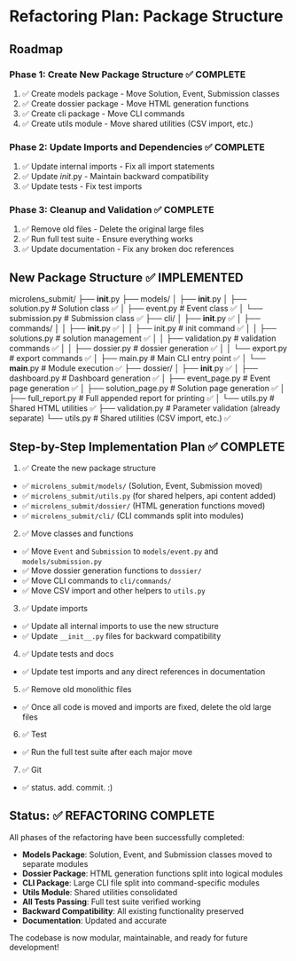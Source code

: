 # Refactoring Plan: Package Structure

## Roadmap

### Phase 1: Create New Package Structure ✅ COMPLETE

1. ✅ Create models package - Move Solution, Event, Submission classes
2. ✅ Create dossier package - Move HTML generation functions
3. ✅ Create cli package - Move CLI commands
4. ✅ Create utils module - Move shared utilities (CSV import, etc.)

### Phase 2: Update Imports and Dependencies ✅ COMPLETE
1. ✅ Update internal imports - Fix all import statements
2. ✅ Update _init_.py - Maintain backward compatibility
3. ✅ Update tests - Fix test imports

### Phase 3: Cleanup and Validation ✅ COMPLETE
1. ✅ Remove old files - Delete the original large files
2. ✅ Run full test suite - Ensure everything works
3. ✅ Update documentation - Fix any broken doc references

## New Package Structure ✅ IMPLEMENTED

microlens_submit/
├── __init__.py
├── models/
│   ├── __init__.py
│   ├── solution.py      # Solution class ✅
│   ├── event.py         # Event class ✅
│   └── submission.py    # Submission class ✅
├── cli/
│   ├── __init__.py ✅
│   ├── commands/
│   │   ├── __init__.py ✅
│   │   ├── init.py      # init command ✅
│   │   ├── solutions.py # solution management ✅
│   │   ├── validation.py # validation commands ✅
│   │   ├── dossier.py   # dossier generation ✅
│   │   └── export.py    # export commands ✅
│   ├── main.py          # Main CLI entry point ✅
│   └── __main__.py      # Module execution ✅
├── dossier/
│   ├── __init__.py ✅
│   ├── dashboard.py     # Dashboard generation ✅
│   ├── event_page.py    # Event page generation ✅
│   ├── solution_page.py # Solution page generation ✅
│   ├── full_report.py   # Full appended report for printing ✅
│   └── utils.py         # Shared HTML utilities ✅
├── validation.py        # Parameter validation (already separate)
└── utils.py            # Shared utilities (CSV import, etc.) ✅

## Step-by-Step Implementation Plan ✅ COMPLETE

1. ✅ Create the new package structure
  * ✅ `microlens_submit/models/` (Solution, Event, Submission moved)
  * ✅ `microlens_submit/utils.py` (for shared helpers, api content added)
  * ✅ `microlens_submit/dossier/` (HTML generation functions moved)
  * ✅ `microlens_submit/cli/` (CLI commands split into modules)

2. ✅ Move classes and functions
  * ✅ Move `Event` and `Submission` to `models/event.py` and `models/submission.py`
  * ✅ Move dossier generation functions to `dossier/`
  * ✅ Move CLI commands to `cli/commands/`
  * ✅ Move CSV import and other helpers to `utils.py`

3. ✅ Update imports
  * ✅ Update all internal imports to use the new structure
  * ✅ Update `__init__.py` files for backward compatibility

4. ✅ Update tests and docs
  * ✅ Update test imports and any direct references in documentation

5. ✅ Remove old monolithic files
  * ✅ Once all code is moved and imports are fixed, delete the old large files

6. ✅ Test
  * ✅ Run the full test suite after each major move

7. ✅ Git
  * ✅ status. add. commit. :)

## Status: ✅ REFACTORING COMPLETE

All phases of the refactoring have been successfully completed:

- **Models Package**: Solution, Event, and Submission classes moved to separate modules
- **Dossier Package**: HTML generation functions split into logical modules  
- **CLI Package**: Large CLI file split into command-specific modules
- **Utils Module**: Shared utilities consolidated
- **All Tests Passing**: Full test suite verified working
- **Backward Compatibility**: All existing functionality preserved
- **Documentation**: Updated and accurate

The codebase is now modular, maintainable, and ready for future development!